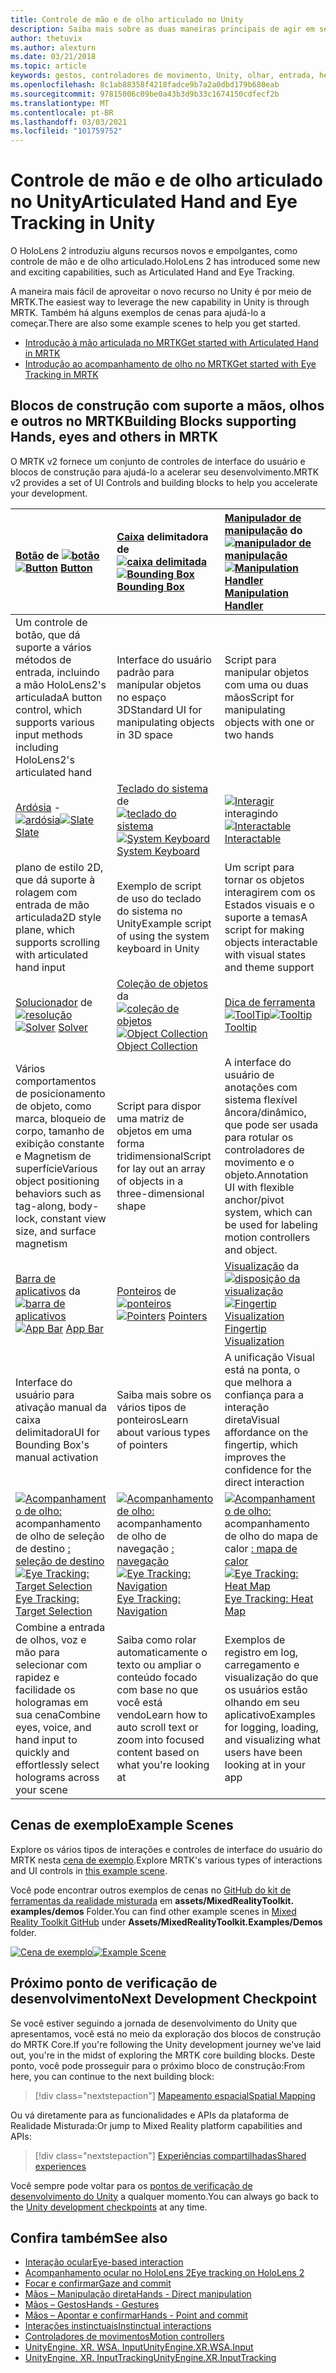 ```yaml
---
title: Controle de mão e de olho articulado no Unity
description: Saiba mais sobre as duas maneiras principais de agir em seu olhar no Unity, gestos de mão e controladores de movimento.
author: thetuvix
ms.author: alexturn
ms.date: 03/21/2018
ms.topic: article
keywords: gestos, controladores de movimento, Unity, olhar, entrada, headset de realidade misturada, headset de realidade mista do Windows, headset de realidade virtual, MRTK, kit de ferramentas de realidade misturada
ms.openlocfilehash: 8c1ab88358f4218fadce9b7a2a0dbd179b680eab
ms.sourcegitcommit: 97815006c09be0a43b3d9b33c1674150cdfecf2b
ms.translationtype: MT
ms.contentlocale: pt-BR
ms.lasthandoff: 03/03/2021
ms.locfileid: "101759752"
---
```

# <a name="articulated-hand-and-eye-tracking-in-unity"></a><span data-ttu-id="c6c87-104">Controle de mão e de olho articulado no Unity</span><span class="sxs-lookup"><span data-stu-id="c6c87-104">Articulated Hand and Eye Tracking in Unity</span></span>

<span data-ttu-id="c6c87-105">O HoloLens 2 introduziu alguns recursos novos e empolgantes, como controle de mão e de olho articulado.</span><span class="sxs-lookup"><span data-stu-id="c6c87-105">HoloLens 2 has introduced some new and exciting capabilities, such as Articulated Hand and Eye Tracking.</span></span>

<span data-ttu-id="c6c87-106">A maneira mais fácil de aproveitar o novo recurso no Unity é por meio de MRTK.</span><span class="sxs-lookup"><span data-stu-id="c6c87-106">The easiest way to leverage the new capability in Unity is through MRTK.</span></span> <span data-ttu-id="c6c87-107">Também há alguns exemplos de cenas para ajudá-lo a começar.</span><span class="sxs-lookup"><span data-stu-id="c6c87-107">There are also some example scenes to help you get started.</span></span>

* [<span data-ttu-id="c6c87-108">Introdução à mão articulada no MRTK</span><span class="sxs-lookup"><span data-stu-id="c6c87-108">Get started with Articulated Hand  in MRTK</span></span>](https://docs.microsoft.com/windows/mixed-reality/mrtk-docs/features/input/hand-tracking.md)
* [<span data-ttu-id="c6c87-109">Introdução ao acompanhamento de olho no MRTK</span><span class="sxs-lookup"><span data-stu-id="c6c87-109">Get started with Eye Tracking in MRTK</span></span>](https://docs.microsoft.com/windows/mixed-reality/mrtk-docs/features/eye-tracking/eye-tracking-main.md)

## <a name="building-blocks-supporting-hands-eyes-and-others-in-mrtk"></a><span data-ttu-id="c6c87-110">Blocos de construção com suporte a mãos, olhos e outros no MRTK</span><span class="sxs-lookup"><span data-stu-id="c6c87-110">Building Blocks supporting Hands, eyes and others in MRTK</span></span> 

<span data-ttu-id="c6c87-111">O MRTK v2 fornece um conjunto de controles de interface do usuário e blocos de construção para ajudá-lo a acelerar seu desenvolvimento.</span><span class="sxs-lookup"><span data-stu-id="c6c87-111">MRTK v2 provides a set of UI Controls and building blocks to help you accelerate your development.</span></span>

|  <span data-ttu-id="c6c87-112">[Botão](https://docs.microsoft.com/windows/mixed-reality/mrtk-docs/features/ux-building-blocks/button.md) de [ ![ botão](images/MRTK_Button_Main.png)](https://docs.microsoft.com/windows/mixed-reality/mrtk-docs/features/ux-building-blocks/button.md)</span><span class="sxs-lookup"><span data-stu-id="c6c87-112">[![Button](images/MRTK_Button_Main.png)](https://docs.microsoft.com/windows/mixed-reality/mrtk-docs/features/ux-building-blocks/button.md) [Button](https://docs.microsoft.com/windows/mixed-reality/mrtk-docs/features/ux-building-blocks/button.md)</span></span> | <span data-ttu-id="c6c87-113">[Caixa](https://docs.microsoft.com/windows/mixed-reality/mrtk-docs/features/ux-building-blocks/bounding-box.md) delimitadora de [ ![ caixa delimitada](images/MRTK_BoundingBox_Main.png)](https://docs.microsoft.com/windows/mixed-reality/mrtk-docs/features/ux-building-blocks/bounding-box.md)</span><span class="sxs-lookup"><span data-stu-id="c6c87-113">[![Bounding Box](images/MRTK_BoundingBox_Main.png)](https://docs.microsoft.com/windows/mixed-reality/mrtk-docs/features/ux-building-blocks/bounding-box.md) [Bounding Box](https://docs.microsoft.com/windows/mixed-reality/mrtk-docs/features/ux-building-blocks/bounding-box.md)</span></span> | <span data-ttu-id="c6c87-114">[Manipulador de manipulação](https://docs.microsoft.com/windows/mixed-reality/mrtk-docs/features/ux-building-blocks/manipulation-handler.md) do [ ![ manipulador de manipulação](images/MRTK_Manipulation_Main.png)](https://docs.microsoft.com/windows/mixed-reality/mrtk-docs/features/ux-building-blocks/manipulation-handler.md)</span><span class="sxs-lookup"><span data-stu-id="c6c87-114">[![Manipulation Handler](images/MRTK_Manipulation_Main.png)](https://docs.microsoft.com/windows/mixed-reality/mrtk-docs/features/ux-building-blocks/manipulation-handler.md) [Manipulation Handler](https://docs.microsoft.com/windows/mixed-reality/mrtk-docs/features/ux-building-blocks/manipulation-handler.md)</span></span> |
|:--- | :--- | :--- |
| <span data-ttu-id="c6c87-115">Um controle de botão, que dá suporte a vários métodos de entrada, incluindo a mão HoloLens2's articulada</span><span class="sxs-lookup"><span data-stu-id="c6c87-115">A button control, which supports various input methods including HoloLens2's articulated hand</span></span> | <span data-ttu-id="c6c87-116">Interface do usuário padrão para manipular objetos no espaço 3D</span><span class="sxs-lookup"><span data-stu-id="c6c87-116">Standard UI for manipulating objects in 3D space</span></span> | <span data-ttu-id="c6c87-117">Script para manipular objetos com uma ou duas mãos</span><span class="sxs-lookup"><span data-stu-id="c6c87-117">Script for manipulating objects with one or two hands</span></span> |
|  <span data-ttu-id="c6c87-118">[Ardósia](https://docs.microsoft.com/windows/mixed-reality/mrtk-docs/features/ux-building-blocks/slate.md) - [ ![ ardósia](images/MRTK_Slate_Main.png)](https://docs.microsoft.com/windows/mixed-reality/mrtk-docs/features/ux-building-blocks/slate.md)</span><span class="sxs-lookup"><span data-stu-id="c6c87-118">[![Slate](images/MRTK_Slate_Main.png)](https://docs.microsoft.com/windows/mixed-reality/mrtk-docs/features/ux-building-blocks/slate.md) [Slate](https://docs.microsoft.com/windows/mixed-reality/mrtk-docs/features/ux-building-blocks/slate.md)</span></span> | <span data-ttu-id="c6c87-119">[Teclado do sistema](https://docs.microsoft.com/windows/mixed-reality/mrtk-docs/features/ux-building-blocks/system-keyboard.md) de [ ![ teclado do sistema](images/MRTK_SystemKeyboard_Main.png)](https://docs.microsoft.com/windows/mixed-reality/mrtk-docs/features/ux-building-blocks/system-keyboard.md)</span><span class="sxs-lookup"><span data-stu-id="c6c87-119">[![System Keyboard](images/MRTK_SystemKeyboard_Main.png)](https://docs.microsoft.com/windows/mixed-reality/mrtk-docs/features/ux-building-blocks/system-keyboard.md) [System Keyboard](https://docs.microsoft.com/windows/mixed-reality/mrtk-docs/features/ux-building-blocks/system-keyboard.md)</span></span> | <span data-ttu-id="c6c87-120">[ ![ Interagir](images/InteractableExamples.png)](https://docs.microsoft.com/windows/mixed-reality/mrtk-docs/features/ux-building-blocks/interactable.md) interagindo [](https://docs.microsoft.com/windows/mixed-reality/mrtk-docs/features/ux-building-blocks/interactable.md)</span><span class="sxs-lookup"><span data-stu-id="c6c87-120">[![Interactable](images/InteractableExamples.png)](https://docs.microsoft.com/windows/mixed-reality/mrtk-docs/features/ux-building-blocks/interactable.md) [Interactable](https://docs.microsoft.com/windows/mixed-reality/mrtk-docs/features/ux-building-blocks/interactable.md)</span></span> |
| <span data-ttu-id="c6c87-121">plano de estilo 2D, que dá suporte à rolagem com entrada de mão articulada</span><span class="sxs-lookup"><span data-stu-id="c6c87-121">2D style plane, which supports scrolling with articulated hand input</span></span> | <span data-ttu-id="c6c87-122">Exemplo de script de uso do teclado do sistema no Unity</span><span class="sxs-lookup"><span data-stu-id="c6c87-122">Example script of using the system keyboard in Unity</span></span>  | <span data-ttu-id="c6c87-123">Um script para tornar os objetos interagirem com os Estados visuais e o suporte a temas</span><span class="sxs-lookup"><span data-stu-id="c6c87-123">A script for making objects interactable with visual states and theme support</span></span> |
|  <span data-ttu-id="c6c87-124">[Solucionador](https://docs.microsoft.com/windows/mixed-reality/mrtk-docs/features/ux-building-blocks/solvers/solver.md) de [ ![ resolução](images/MRTK_Solver_Main.png)](https://docs.microsoft.com/windows/mixed-reality/mrtk-docs/features/ux-building-blocks/solvers/solver.md)</span><span class="sxs-lookup"><span data-stu-id="c6c87-124">[![Solver](images/MRTK_Solver_Main.png)](https://docs.microsoft.com/windows/mixed-reality/mrtk-docs/features/ux-building-blocks/solvers/solver.md) [Solver](https://docs.microsoft.com/windows/mixed-reality/mrtk-docs/features/ux-building-blocks/solvers/solver.md)</span></span> | <span data-ttu-id="c6c87-125">[Coleção de objetos](https://docs.microsoft.com/windows/mixed-reality/mrtk-docs/features/ux-building-blocks/object-collection.md) da [ ![ coleção de objetos](images/MRTK_ObjectCollection_Main.png)](https://docs.microsoft.com/windows/mixed-reality/mrtk-docs/features/ux-building-blocks/object-collection.md)</span><span class="sxs-lookup"><span data-stu-id="c6c87-125">[![Object Collection](images/MRTK_ObjectCollection_Main.png)](https://docs.microsoft.com/windows/mixed-reality/mrtk-docs/features/ux-building-blocks/object-collection.md) [Object Collection](https://docs.microsoft.com/windows/mixed-reality/mrtk-docs/features/ux-building-blocks/object-collection.md)</span></span> | <span data-ttu-id="c6c87-126">[Dica de ferramenta](https://docs.microsoft.com/windows/mixed-reality/mrtk-docs/features/ux-building-blocks/tooltip.md) [ ![ ToolTip](images/MRTK_Tooltip_Main.png)](https://docs.microsoft.com/windows/mixed-reality/mrtk-docs/features/ux-building-blocks/tooltip.md)</span><span class="sxs-lookup"><span data-stu-id="c6c87-126">[![Tooltip](images/MRTK_Tooltip_Main.png)](https://docs.microsoft.com/windows/mixed-reality/mrtk-docs/features/ux-building-blocks/tooltip.md) [Tooltip](https://docs.microsoft.com/windows/mixed-reality/mrtk-docs/features/ux-building-blocks/tooltip.md)</span></span> |
| <span data-ttu-id="c6c87-127">Vários comportamentos de posicionamento de objeto, como marca, bloqueio de corpo, tamanho de exibição constante e Magnetism de superfície</span><span class="sxs-lookup"><span data-stu-id="c6c87-127">Various object positioning behaviors such as tag-along, body-lock, constant view size, and surface magnetism</span></span> | <span data-ttu-id="c6c87-128">Script para dispor uma matriz de objetos em uma forma tridimensional</span><span class="sxs-lookup"><span data-stu-id="c6c87-128">Script for lay out an array of objects in a three-dimensional shape</span></span> | <span data-ttu-id="c6c87-129">A interface do usuário de anotações com sistema flexível âncora/dinâmico, que pode ser usada para rotular os controladores de movimento e o objeto.</span><span class="sxs-lookup"><span data-stu-id="c6c87-129">Annotation UI with flexible anchor/pivot system, which can be used for labeling motion controllers and object.</span></span> |
|  <span data-ttu-id="c6c87-130">[Barra de aplicativos](https://docs.microsoft.com/windows/mixed-reality/mrtk-docs/features/ux-building-blocks/app-bar.md) da [ ![ barra de aplicativos](images/MRTK_AppBar_Main.png)](https://docs.microsoft.com/windows/mixed-reality/mrtk-docs/features/ux-building-blocks/app-bar.md)</span><span class="sxs-lookup"><span data-stu-id="c6c87-130">[![App Bar](images/MRTK_AppBar_Main.png)](https://docs.microsoft.com/windows/mixed-reality/mrtk-docs/features/ux-building-blocks/app-bar.md) [App Bar](https://docs.microsoft.com/windows/mixed-reality/mrtk-docs/features/ux-building-blocks/app-bar.md)</span></span> | <span data-ttu-id="c6c87-131">[Ponteiros](https://docs.microsoft.com/windows/mixed-reality/mrtk-docs/features/input/pointers.md) de [ ![ ponteiros](images/MRTK_Pointer_Main.png)](https://docs.microsoft.com/windows/mixed-reality/mrtk-docs/features/input/pointers.md)</span><span class="sxs-lookup"><span data-stu-id="c6c87-131">[![Pointers](images/MRTK_Pointer_Main.png)](https://docs.microsoft.com/windows/mixed-reality/mrtk-docs/features/input/pointers.md) [Pointers](https://docs.microsoft.com/windows/mixed-reality/mrtk-docs/features/input/pointers.md)</span></span> | <span data-ttu-id="c6c87-132">[Visualização](https://docs.microsoft.com/windows/mixed-reality/mrtk-docs/features/ux-building-blocks/fingertip-visualization.md) da [ ![ disposição da visualização](images/MRTK_FingertipVisualization_Main.png)](https://docs.microsoft.com/windows/mixed-reality/mrtk-docs/features/ux-building-blocks/fingertip-visualization.md)</span><span class="sxs-lookup"><span data-stu-id="c6c87-132">[![Fingertip Visualization](images/MRTK_FingertipVisualization_Main.png)](https://docs.microsoft.com/windows/mixed-reality/mrtk-docs/features/ux-building-blocks/fingertip-visualization.md) [Fingertip Visualization](https://docs.microsoft.com/windows/mixed-reality/mrtk-docs/features/ux-building-blocks/fingertip-visualization.md)</span></span> |
| <span data-ttu-id="c6c87-133">Interface do usuário para ativação manual da caixa delimitadora</span><span class="sxs-lookup"><span data-stu-id="c6c87-133">UI for Bounding Box's manual activation</span></span> | <span data-ttu-id="c6c87-134">Saiba mais sobre os vários tipos de ponteiros</span><span class="sxs-lookup"><span data-stu-id="c6c87-134">Learn about various types of pointers</span></span> | <span data-ttu-id="c6c87-135">A unificação Visual está na ponta, o que melhora a confiança para a interação direta</span><span class="sxs-lookup"><span data-stu-id="c6c87-135">Visual affordance on the fingertip, which improves the confidence for the direct interaction</span></span> |
|  <span data-ttu-id="c6c87-136">[ ![ Acompanhamento de olho:](images/mrtk_et_targetselect.png)](https://docs.microsoft.com/windows/mixed-reality/mrtk-docs/features/eye-tracking/eye-tracking-target-selection.md) acompanhamento de olho de seleção de destino [: seleção de destino](https://docs.microsoft.com/windows/mixed-reality/mrtk-docs/features/eye-tracking/eye-tracking-target-selection.md)</span><span class="sxs-lookup"><span data-stu-id="c6c87-136">[![Eye Tracking: Target Selection](images/mrtk_et_targetselect.png)](https://docs.microsoft.com/windows/mixed-reality/mrtk-docs/features/eye-tracking/eye-tracking-target-selection.md) [Eye Tracking: Target Selection](https://docs.microsoft.com/windows/mixed-reality/mrtk-docs/features/eye-tracking/eye-tracking-target-selection.md)</span></span> | <span data-ttu-id="c6c87-137">[ ![ Acompanhamento de olho:](images/mrtk_et_navigation.png)](https://docs.microsoft.com/windows/mixed-reality/mrtk-docs/features/eye-tracking/eye-tracking-navigation.md) acompanhamento de olho de navegação [: navegação](https://docs.microsoft.com/windows/mixed-reality/mrtk-docs/features/eye-tracking/eye-tracking-navigation.md)</span><span class="sxs-lookup"><span data-stu-id="c6c87-137">[![Eye Tracking: Navigation](images/mrtk_et_navigation.png)](https://docs.microsoft.com/windows/mixed-reality/mrtk-docs/features/eye-tracking/eye-tracking-navigation.md) [Eye Tracking: Navigation](https://docs.microsoft.com/windows/mixed-reality/mrtk-docs/features/eye-tracking/eye-tracking-navigation.md)</span></span> | <span data-ttu-id="c6c87-138">[ ![ Acompanhamento de olho:](images/mrtk_et_heatmaps.png)](https://microsoft.github.io/MixedRealityToolkit-Unity/Documentation/EyeTracking/EyeTracking_Visualization.html) acompanhamento de olho do mapa de calor [: mapa de calor](https://microsoft.github.io/MixedRealityToolkit-Unity/Documentation/EyeTracking/EyeTracking_Visualization.html)</span><span class="sxs-lookup"><span data-stu-id="c6c87-138">[![Eye Tracking: Heat Map](images/mrtk_et_heatmaps.png)](https://microsoft.github.io/MixedRealityToolkit-Unity/Documentation/EyeTracking/EyeTracking_Visualization.html) [Eye Tracking: Heat Map](https://microsoft.github.io/MixedRealityToolkit-Unity/Documentation/EyeTracking/EyeTracking_Visualization.html)</span></span> |
| <span data-ttu-id="c6c87-139">Combine a entrada de olhos, voz e mão para selecionar com rapidez e facilidade os hologramas em sua cena</span><span class="sxs-lookup"><span data-stu-id="c6c87-139">Combine eyes, voice, and hand input to quickly and effortlessly select holograms across your scene</span></span> | <span data-ttu-id="c6c87-140">Saiba como rolar automaticamente o texto ou ampliar o conteúdo focado com base no que você está vendo</span><span class="sxs-lookup"><span data-stu-id="c6c87-140">Learn how to auto scroll text or zoom into focused content based on what you're looking at</span></span>| <span data-ttu-id="c6c87-141">Exemplos de registro em log, carregamento e visualização do que os usuários estão olhando em seu aplicativo</span><span class="sxs-lookup"><span data-stu-id="c6c87-141">Examples for logging, loading, and visualizing what users have been looking at in your app</span></span> |

## <a name="example-scenes"></a><span data-ttu-id="c6c87-142">Cenas de exemplo</span><span class="sxs-lookup"><span data-stu-id="c6c87-142">Example Scenes</span></span>

<span data-ttu-id="c6c87-143">Explore os vários tipos de interações e controles de interface do usuário do MRTK nesta [cena de exemplo](https://microsoft.github.io/MixedRealityToolkit-Unity/Documentation/README_HandInteractionExamples.html).</span><span class="sxs-lookup"><span data-stu-id="c6c87-143">Explore MRTK's various types of interactions and UI controls in [this example scene](https://microsoft.github.io/MixedRealityToolkit-Unity/Documentation/README_HandInteractionExamples.html).</span></span>

<span data-ttu-id="c6c87-144">Você pode encontrar outros exemplos de cenas no [GitHub do kit de ferramentas da realidade misturada](https://github.com/Microsoft/MixedRealityToolkit-Unity) em **assets/MixedRealityToolkit. examples/demos** Folder.</span><span class="sxs-lookup"><span data-stu-id="c6c87-144">You can find  other example scenes in [Mixed Reality Toolkit GitHub](https://github.com/Microsoft/MixedRealityToolkit-Unity) under **Assets/MixedRealityToolkit.Examples/Demos** folder.</span></span>

<span data-ttu-id="c6c87-145">[![Cena de exemplo](images/MRTK_Examples.png)](https://docs.microsoft.com/windows/mixed-reality/mrtk-docs/features/example-scenes/hand-interaction-examples.md)</span><span class="sxs-lookup"><span data-stu-id="c6c87-145">[![Example Scene](images/MRTK_Examples.png)](https://docs.microsoft.com/windows/mixed-reality/mrtk-docs/features/example-scenes/hand-interaction-examples.md)</span></span>

## <a name="next-development-checkpoint"></a><span data-ttu-id="c6c87-146">Próximo ponto de verificação de desenvolvimento</span><span class="sxs-lookup"><span data-stu-id="c6c87-146">Next Development Checkpoint</span></span>

<span data-ttu-id="c6c87-147">Se você estiver seguindo a jornada de desenvolvimento do Unity que apresentamos, você está no meio da exploração dos blocos de construção do MRTK Core.</span><span class="sxs-lookup"><span data-stu-id="c6c87-147">If you're following the Unity development journey we've laid out, you're in the midst of exploring the MRTK core building blocks.</span></span> <span data-ttu-id="c6c87-148">Deste ponto, você pode prosseguir para o próximo bloco de construção:</span><span class="sxs-lookup"><span data-stu-id="c6c87-148">From here, you can continue to the next building block:</span></span>

> [!div class="nextstepaction"]
> [<span data-ttu-id="c6c87-149">Mapeamento espacial</span><span class="sxs-lookup"><span data-stu-id="c6c87-149">Spatial Mapping</span></span>](spatial-mapping-in-unity.md)

<span data-ttu-id="c6c87-150">Ou vá diretamente para as funcionalidades e APIs da plataforma de Realidade Misturada:</span><span class="sxs-lookup"><span data-stu-id="c6c87-150">Or jump to Mixed Reality platform capabilities and APIs:</span></span>

> [!div class="nextstepaction"]
> [<span data-ttu-id="c6c87-151">Experiências compartilhadas</span><span class="sxs-lookup"><span data-stu-id="c6c87-151">Shared experiences</span></span>](shared-experiences-in-unity.md)

<span data-ttu-id="c6c87-152">Você sempre pode voltar para os [pontos de verificação de desenvolvimento do Unity](unity-development-overview.md#2-core-building-blocks) a qualquer momento.</span><span class="sxs-lookup"><span data-stu-id="c6c87-152">You can always go back to the [Unity development checkpoints](unity-development-overview.md#2-core-building-blocks) at any time.</span></span>

## <a name="see-also"></a><span data-ttu-id="c6c87-153">Confira também</span><span class="sxs-lookup"><span data-stu-id="c6c87-153">See also</span></span>

* [<span data-ttu-id="c6c87-154">Interação ocular</span><span class="sxs-lookup"><span data-stu-id="c6c87-154">Eye-based interaction</span></span>](../../design/eye-gaze-interaction.md)
* [<span data-ttu-id="c6c87-155">Acompanhamento ocular no HoloLens 2</span><span class="sxs-lookup"><span data-stu-id="c6c87-155">Eye tracking on HoloLens 2</span></span>](../../design/eye-tracking.md)
* [<span data-ttu-id="c6c87-156">Focar e confirmar</span><span class="sxs-lookup"><span data-stu-id="c6c87-156">Gaze and commit</span></span>](../../design/gaze-and-commit.md)
* [<span data-ttu-id="c6c87-157">Mãos – Manipulação direta</span><span class="sxs-lookup"><span data-stu-id="c6c87-157">Hands - Direct manipulation</span></span>](../../design/direct-manipulation.md)
* [<span data-ttu-id="c6c87-158">Mãos – Gestos</span><span class="sxs-lookup"><span data-stu-id="c6c87-158">Hands - Gestures</span></span>](../../design/gaze-and-commit.md#composite-gestures)
* [<span data-ttu-id="c6c87-159">Mãos – Apontar e confirmar</span><span class="sxs-lookup"><span data-stu-id="c6c87-159">Hands - Point and commit</span></span>](../../design/point-and-commit.md)
* [<span data-ttu-id="c6c87-160">Interações instinctuais</span><span class="sxs-lookup"><span data-stu-id="c6c87-160">Instinctual interactions</span></span>](../../design/interaction-fundamentals.md)
* [<span data-ttu-id="c6c87-161">Controladores de movimentos</span><span class="sxs-lookup"><span data-stu-id="c6c87-161">Motion controllers</span></span>](../../design/motion-controllers.md)
* [<span data-ttu-id="c6c87-162">UnityEngine. XR. WSA. Input</span><span class="sxs-lookup"><span data-stu-id="c6c87-162">UnityEngine.XR.WSA.Input</span></span>](https://docs.unity3d.com/ScriptReference/XR.WSA.Input.InteractionManager.html)
* [<span data-ttu-id="c6c87-163">UnityEngine. XR. InputTracking</span><span class="sxs-lookup"><span data-stu-id="c6c87-163">UnityEngine.XR.InputTracking</span></span>](https://docs.unity3d.com/ScriptReference/XR.InputTracking.html)
